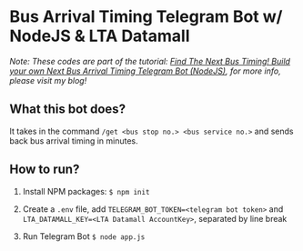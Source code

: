 # Bus Arrival Timing Telegram Bot w/ NodeJS & LTA Datamall
_Note: These codes are part of the tutorial: [Find The Next Bus Timing! Build your own Next Bus Arrival Timing Telegram Bot (NodeJS)](https://samleewy.com/blog/find-the-next-bus-timing-build-your-own-next-bus-arrival-timing-bot-part-1/), for more info, please visit my blog!_

## What this bot does?
It takes in the command `/get <bus stop no.> <bus service no.>` and sends back bus arrival timing in minutes.


## How to run?
1. Install NPM packages: `$ npm init`

2. Create a `.env` file, add `TELEGRAM_BOT_TOKEN=<telegram bot token>` and `LTA_DATAMALL_KEY=<LTA Datamall AccountKey>`, separated by line break

3. Run Telegram Bot `$ node app.js`

